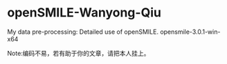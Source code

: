 # openSMILE-Wanyong-Qiu
My data pre-processing: Detailed use of openSMILE.
opensmile-3.0.1-win-x64

Note:编码不易，若有助于你的文章，请把本人挂上。
